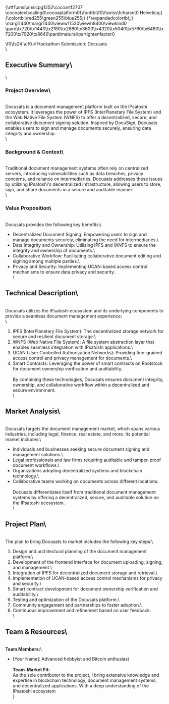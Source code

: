 {\rtf1\ansi\ansicpg1252\cocoartf2707
\cocoatextscaling0\cocoaplatform0{\fonttbl\f0\fswiss\fcharset0 Helvetica;}
{\colortbl;\red255\green255\blue255;}
{\*\expandedcolortbl;;}
\margl1440\margr1440\vieww11520\viewh8400\viewkind0
\pard\tx720\tx1440\tx2160\tx2880\tx3600\tx4320\tx5040\tx5760\tx6480\tx7200\tx7920\tx8640\pardirnatural\partightenfactor0

\f0\fs24 \cf0 # Hackathon Submission: Docusats\
\
## Executive Summary\
\
### Project Overview\
\
Docusats is a document management platform built on the IPsatoshi ecosystem. It leverages the power of IPFS (InterPlanetary File System) and the Web Native File System (WNFS) to offer a decentralized, secure, and collaborative document signing solution. Inspired by DocuSign, Docusats enables users to sign and manage documents securely, ensuring data integrity and ownership.\
\
### Background & Context\
\
Traditional document management systems often rely on centralized servers, introducing vulnerabilities such as data breaches, privacy concerns, and reliance on intermediaries. Docusats addresses these issues by utilizing IPsatoshi's decentralized infrastructure, allowing users to store, sign, and share documents in a secure and auditable manner.\
\
### Value Proposition\
\
Docusats provides the following key benefits:\
- Decentralized Document Signing: Empowering users to sign and manage documents securely, eliminating the need for intermediaries.\
- Data Integrity and Ownership: Utilizing IPFS and WNFS to ensure the integrity and ownership of documents.\
- Collaborative Workflow: Facilitating collaborative document editing and signing among multiple parties.\
- Privacy and Security: Implementing UCAN-based access control mechanisms to ensure data privacy and security.\
\
## Technical Description\
\
Docusats utilizes the IPsatoshi ecosystem and its underlying components to provide a seamless document management experience:\
\
1. IPFS (InterPlanetary File System): The decentralized storage network for secure and resilient document storage.\
2. WNFS (Web Native File System): A file system abstraction layer that enables seamless integration with IPsatoshi applications.\
3. UCAN (User Controlled Authorization Networks): Providing fine-grained access control and privacy management for documents.\
4. Smart Contracts: Leveraging the power of smart contracts on Rootstock for document ownership verification and auditability.\
\
By combining these technologies, Docusats ensures document integrity, ownership, and collaborative workflow within a decentralized and secure environment.\
\
## Market Analysis\
\
Docusats targets the document management market, which spans various industries, including legal, finance, real estate, and more. Its potential market includes:\
- Individuals and businesses seeking secure document signing and management solutions.\
- Legal professionals and law firms requiring auditable and tamper-proof document workflows.\
- Organizations adopting decentralized systems and blockchain technology.\
- Collaborative teams working on documents across different locations.\
\
Docusats differentiates itself from traditional document management systems by offering a decentralized, secure, and auditable solution on the IPsatoshi ecosystem.\
\
## Project Plan\
\
The plan to bring Docusats to market includes the following key steps:\
1. Design and architectural planning of the document management platform.\
2. Development of the frontend interface for document uploading, signing, and management.\
3. Integration of IPFS for decentralized document storage and retrieval.\
4. Implementation of UCAN-based access control mechanisms for privacy and security.\
5. Smart contract development for document ownership verification and auditability.\
6. Testing and optimization of the Docusats platform.\
7. Community engagement and partnerships to foster adoption.\
8. Continuous improvement and refinement based on user feedback.\
\
## Team & Resources\
\
**Team Members:**\
- [Your Name]: Advanced hobbyist and Bitcoin enthusiast\
\
**Team-Market Fit:**\
As the sole contributor to the project, I bring extensive knowledge and expertise in blockchain technology, document management systems, and decentralized applications. With a deep understanding of the IPsatoshi ecosystem\
}